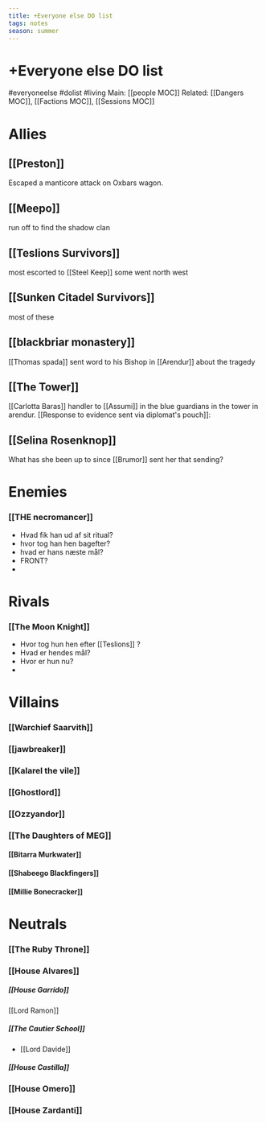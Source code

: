 ```yaml
---
title: +Everyone else DO list
tags: notes
season: summer
---
```

 
# +Everyone else DO list
#everyoneelse #dolist #living 
Main: [[people MOC]] Related: [[Dangers MOC]], [[Factions MOC]], [[Sessions MOC]]
# Allies

## [[Preston]]
Escaped a manticore attack on Oxbars wagon. 

## [[Meepo]]
run off to find the shadow clan

## [[Teslions Survivors]]
most escorted to [[Steel Keep]]
some went north west

## [[Sunken Citadel Survivors]]
most of these 

## [[blackbriar monastery]]
[[Thomas spada]] sent word to his Bishop in [[Arendur]] about the tragedy

## [[The Tower]]
[[Carlotta Baras]] handler to [[Assumi]] in the blue guardians in the tower in arendur.
[[Response to evidence sent via diplomat's pouch]]: 

## [[Selina Rosenknop]]
What has she been up to since [[Brumor]] sent her that sending?


# Enemies
### [[THE necromancer]]
- Hvad fik han ud af sit ritual?
- hvor tog han hen bagefter?
- hvad er hans næste mål?
- FRONT? 
-
# Rivals
### [[The Moon Knight]]
- Hvor tog hun hen efter [[Teslions]] ?
- Hvad er hendes mål?
- Hvor er hun nu?
- 
# Villains
### [[Warchief Saarvith]]
### [[jawbreaker]]
### [[Kalarel the vile]]
### [[Ghostlord]]
### [[Ozzyandor]]
### [[The Daughters of MEG]]
#### [[Bitarra Murkwater]]
#### [[Shabeego Blackfingers]]
#### [[Millie Bonecracker]]

# Neutrals
### [[The Ruby Throne]]

### [[House Alvares]]
##### [[House Garrido]]
 [[Lord Ramon]]
##### [[The Cautier School]]
-	[[Lord Davide]]
##### [[House Castilla]]

### [[House Omero]]

### [[House Zardanti]]
